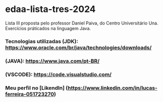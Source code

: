 # edaa-lista-tres-2024
Lista III proposta pelo professor Daniel Paiva, do Centro Universitário Una. Exercícios práticados na linguagem Java.

### Tecnologias utilizadas (JDK): https://www.oracle.com/br/java/technologies/downloads/ 
### (JAVA): https://www.java.com/pt-BR/
### (VSCODE): https://code.visualstudio.com/


### Meu perfil no [LikendIn] (https://www.linkedin.com/in/lucas-ferreira-051723270)
